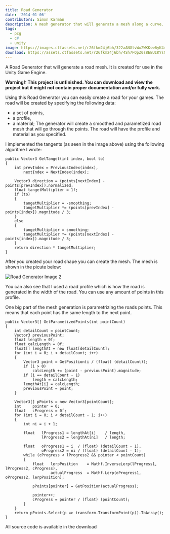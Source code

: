 ```yaml
---
title: Road Generator
date: '2014-01-06'
contributors: Simon Karman
description: A mesh generator that will generate a mesh along a curve. The generator will create a smoothed and parameterized mesh that will go through the points you provide.
tags:
  - pcg
  - c#
  - unity
image: https://images.ctfassets.net/r26fkm24j6bh/322aANGtvWu2WKKsw6yK4m/c0406c2f8239d70ad83d011d123e172b/smart_tangents.png
download: https://assets.ctfassets.net/r26fkm24j6bh/4Sh7FOpZ0s8EEUIKYsGQoY/a1ca173eafbf505559fe08f7dca5e2ff/roadgenerator.zip
---
```


A Road Generator that will generate a road mesh. It is created for use in the Unity Game Engine.

__Warning!: This project is unfinished. You can download and view the project but it might not contain proper documentation and/or fully work.__

Using this Road Generator you can easily create a road for your games. The road will be created by specifying the following data:
- a set of points,
- a profile,
- a material;
The generator will create a smoothed and parametized road mesh that will go through the points. The road will have the profile and material as you specified.

I implemented the tangents (as seen in the image above) using the following algoritme I wrote:

    public Vector3 GetTanget(int index, bool to)
    {
        int prevIndex = PreviousIndex(index),
            nextIndex = NextIndex(index);
             
        Vector3 direction = (points[nextIndex] - points[prevIndex]).normalized;
        float tangetMultiplier = 1f;
        if (to)
        {
            tangetMultiplier = -smoothing;
            tangetMultiplier *= (points[prevIndex] - points[index]).magnitude / 3;
        }
        else
        {
            tangetMultiplier = smoothing;
            tangetMultiplier *= (points[nextIndex] - points[index]).magnitude / 3;
        }
        return direction * tangetMultiplier;
    }

After you created your road shape you can create the mesh. The mesh is shown in the picute below:

![Road Generator Image 2](//images.contentful.com/r26fkm24j6bh/59I80yp0MMiMacEowmcEWe/669d5b4e782e652adb11b5dc9d2e46db/roadmesh.png)

You can also see that I used a road profile which is how the road is generated in the width of the road. You can use any amount of points in this profile.

One big part of the mesh generation is parametrizing the roads points. This means that each point has the same length to the next point.

    public Vector3[] GetParametizedPoints(int pointCount)
    {
        int detailCount = pointCount;
        Vector3 previousPoint;
        float length = 0f;
        float calcLength = 0f;
        float[] lengthAt = new float[detailCount];
        for (int i = 0; i < detailCount; i++)
        {
            Vector3 point = GetPosition(i / (float) (detailCount));
            if (i > 0)
                calcLength += (point - previousPoint).magnitude;
            if (i == detailCount - 1)
                length = calcLength;
            lengthAt[i] = calcLength;
            previousPoint = point;
        }
         
        Vector3[] pPoints = new Vector3[pointCount];
        int     pointer = 0;
        float   cProgress = 0f;
        for (int i = 0; i < detailCount - 1; i++) 
        {
            int ni = i + 1;
             
            float   lProgress1 = lengthAt[i]    / length,
                    lProgress2 = lengthAt[ni]   / length;
             
            float   oProgress1 = i  / (float) (detailCount - 1),
                    oProgress2 = ni / (float) (detailCount - 1);
            while (cProgress < lProgress2 && pointer < pointCount)
            {
                float   lerpPosition    = Mathf.InverseLerp(lProgress1, lProgress2, cProgress),
                        actualProgress  = Mathf.Lerp(oProgress1, oProgress2, lerpPosition);
                 
                pPoints[pointer] = GetPosition(actualProgress);
                 
                pointer++;
                cProgress = pointer / (float) (pointCount);
            }
        }
        return pPoints.Select(p => transform.TransformPoint(p)).ToArray();
    }
    
All source code is available in the download